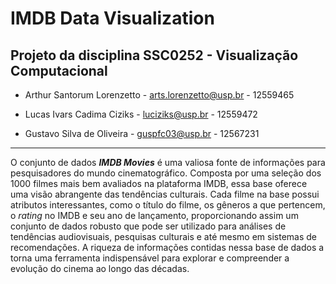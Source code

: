 # IMDB Data Visualization

## Projeto da disciplina **SSC0252 - Visualização Computacional**

- Arthur Santorum Lorenzetto - arts.lorenzetto@usp.br - 12559465

- Lucas Ivars Cadima Ciziks - luciziks@usp.br - 12559472

- Gustavo Silva de Oliveira - guspfc03@usp.br - 12567231

---

O conjunto de dados **_IMDB Movies_** é uma valiosa fonte de informações para pesquisadores do mundo cinematográfico. Composta por uma seleção dos 1000 filmes mais bem avaliados na plataforma IMDB, essa base oferece uma visão abrangente das tendências culturais. Cada filme na base possui atributos interessantes, como o título do filme, os gêneros a que pertencem, o _rating_ no IMDB e seu ano de lançamento, proporcionando assim um conjunto de dados robusto que pode ser utilizado para análises de tendências audiovisuais, pesquisas culturais e até mesmo em sistemas de recomendações. A riqueza de informações contidas nessa base de dados a torna uma ferramenta indispensável para explorar e compreender a evolução do cinema ao longo das décadas.

